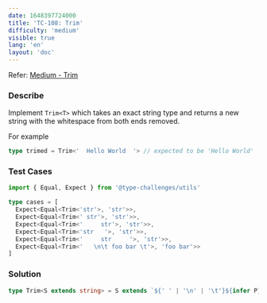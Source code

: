 ```yaml
---
date: 1648397724000
title: 'TC-108: Trim'
difficulty: 'medium'
visible: true
lang: 'en'
layout: 'doc'
---
```


Refer: [Medium - Trim](https://github.com/type-challenges/type-challenges/blob/main/questions/00108-medium-trim/README.md)

### Describe

Implement `Trim<T>` which takes an exact string type and returns a new string with the whitespace from both ends removed.

For example

```typescript
type trimed = Trim<'  Hello World  '> // expected to be 'Hello World'
```

### Test Cases

```typescript
import { Equal, Expect } from '@type-challenges/utils'

type cases = [
  Expect<Equal<Trim<'str'>, 'str'>>,
  Expect<Equal<Trim<' str'>, 'str'>>,
  Expect<Equal<Trim<'     str'>, 'str'>>,
  Expect<Equal<Trim<'str   '>, 'str'>>,
  Expect<Equal<Trim<'     str     '>, 'str'>>,
  Expect<Equal<Trim<'   \n\t foo bar \t'>, 'foo bar'>>
]
```

### Solution

```typescript
type Trim<S extends string> = S extends `${' ' | '\n' | '\t'}${infer P}` | `${infer P}${' ' | '\n' | '\t'}` ? Trim<P> : S
```
